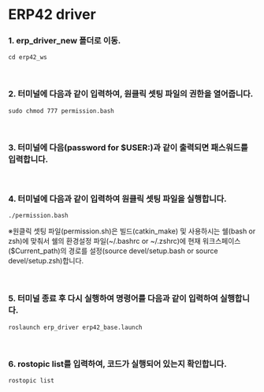 # ERP42 driver
### 1. erp_driver_new 폴더로 이동.

```
cd erp42_ws
```

<br/>

### 2. 터미널에 다음과 같이 입력하여, 원클릭 셋팅 파일의 권한을 열어줍니다.
```
sudo chmod 777 permission.bash
```

<br/>

### 3. 터미널에 다음(password for $USER:)과 같이 출력되면 패스워드를 입력합니다.

<br/>


### 4. 터미널에 다음과 같이 입력하여 원클릭 셋팅 파일을 실행합니다.
```
./permission.bash
```
※원클릭 셋팅 파일(permission.sh)은 빌드(catkin_make) 및 사용하시는 쉘(bash or zsh)에 맞춰서 쉘의 환경설정 파일(~/.bashrc or ~/.zshrc)에 현재 워크스페이스($Current_path)의 경로를 설정(source devel/setup.bash or source devel/setup.zsh)합니다.

<br/>

### 5. 터미널 종료 후 다시 실행하여 명령어를 다음과 같이 입력하여 실행합니다.
```
roslaunch erp_driver erp42_base.launch
```

<br/>

### 6. rostopic list를 입력하여, 코드가 실행되어 있는지 확인합니다.
```
rostopic list
```
